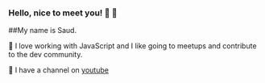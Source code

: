 ### Hello, nice to meet you! 👋 🤵
##My name is Saud.

<!-- - 🔭 I’m currently working on ...
- 🌱 I’m currently learning ...
- 👯 I’m looking to collaborate on ...
- 🤔 I’m looking for help with ...
- 💬 Ask me about ...
- 📫 How to reach me: ...
- 😄 Pronouns: ...
- ⚡ Fun fact: ...-->






💛 I love working with JavaScript and I like going to meetups and contribute to the dev community.

💃 I have a channel on [youtube](https://www.youtube.com/channel/UCPstmU50y_HYvwm5gydpvOg)
